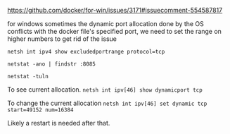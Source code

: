 https://github.com/docker/for-win/issues/3171#issuecomment-554587817


for windows sometimes the dynamic port allocation done by the OS conflicts with the docker file's specified port, we need to set the range on higher numbers to get rid of the issue

`netsh int ipv4 show excludedportrange protocol=tcp`

`netstat -ano | findstr :8085`

`netstat -tuln`

To see current allocation.
`netsh int ipv[46] show dynamicport tcp`

To change the current allocation
`netsh int ipv[46] set dynamic tcp start=49152 num=16384`

Likely a restart is needed after that.
